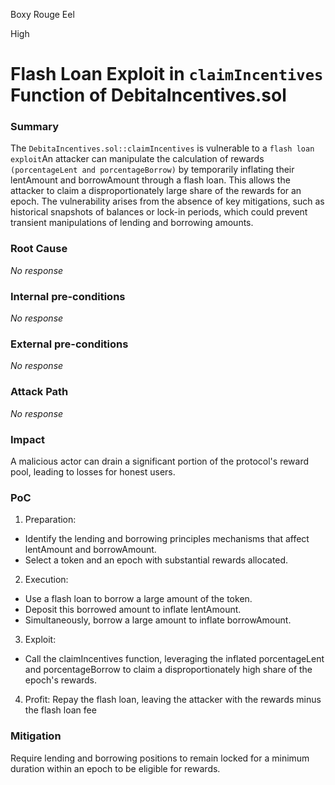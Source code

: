 Boxy Rouge Eel

High

# Flash Loan Exploit in `claimIncentives` Function of DebitaIncentives.sol

### Summary

The  `DebitaIncentives.sol::claimIncentives` is vulnerable to a `flash loan exploit`An attacker can manipulate the calculation of rewards `(porcentageLent and porcentageBorrow)` by temporarily inflating their lentAmount and borrowAmount through a flash loan. This allows the attacker to claim a disproportionately large share of the rewards for an epoch. The vulnerability arises from the absence of key mitigations, such as historical snapshots of balances or lock-in periods, which could prevent transient manipulations of lending and borrowing amounts.

### Root Cause

_No response_

### Internal pre-conditions

_No response_

### External pre-conditions

_No response_

### Attack Path

_No response_

### Impact

A malicious actor can drain a significant portion of the protocol's reward pool, leading to losses for honest users.

### PoC

1. Preparation:
- Identify the lending and borrowing principles mechanisms that affect lentAmount and borrowAmount.
- Select a token and an epoch with substantial rewards allocated.
2. Execution:
- Use a flash loan to borrow a large amount of the token.
- Deposit this borrowed amount to inflate lentAmount.
- Simultaneously, borrow a large amount to inflate borrowAmount.
3. Exploit:
- Call the claimIncentives function, leveraging the inflated porcentageLent and porcentageBorrow to claim a disproportionately 
high share of the epoch's rewards.
4. Profit:
Repay the flash loan, leaving the attacker with the rewards minus the flash loan fee

### Mitigation

Require lending and borrowing positions to remain locked for a minimum duration within an epoch to be eligible for rewards.